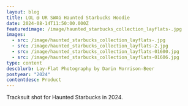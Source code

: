 ```yaml
---
layout: blog
title: LOL @ UR SWAG Haunted Starbucks Hoodie
date: 2024-08-14T11:50:00.000Z
featuredimage: /image/haunted_starbucks_collection_layflats-.jpg
images:
  - src: /image/haunted_starbucks_collection_layflats-.jpg
  - src: /image/haunted_starbucks_collection_layflats-2.jpg
  - src: /image/haunted_starbucks_collection_layflats-01600.jpg
  - src: /image/haunted_starbucks_collection_layflats-01606.jpg
type: content
descblurb: Lay-Flat Photography by Darin Morrison-Beer
postyear: "2024"
contentdesc: Product
---
```

Tracksuit shot for Haunted Starbucks in 2024.
